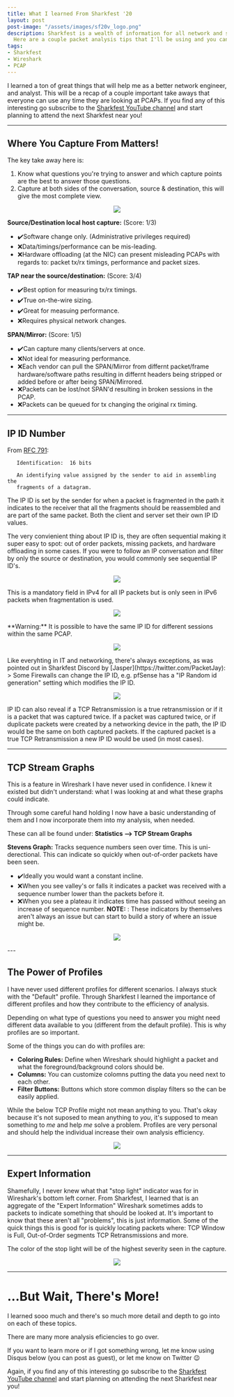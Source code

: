 ```yaml
---
title: What I learned From Sharkfest '20
layout: post
post-image: "/assets/images/sf20v_logo.png"
description: Sharkfest is a wealth of information for all network and security practitioners.
  Here are a couple packet analysis tips that I'll be using and you can too!
tags:
- Sharkfest
- Wireshark
- PCAP
---
```


I learned a ton of great things that will help me as a better network engineer, and analyst. This will be a recap of a couple important take aways that everyone can use any time they are looking at PCAPs. If you find any of this interesting go subscribe to the [Sharkfest YouTube channel](https://www.youtube.com/c/SharkFestWiresharkDeveloperandUserConference/) and start planning to attend the next Sharkfest near you!

---

## Where You Capture From Matters!
The key take away here is: 
1. Know what questions you're trying to answer and which capture points are the best to answer those questions.
2. Capture at both sides of the conversation, source & destination, this will give the most complete view.
<p align="center">
<img src="/assets/images/capture_points.png">
</p>

**Source/Destination local host capture:** (Score: 1/3)
- :heavy_check_mark:Software change only. (Administrative privileges required)
- :x:Data/timings/performance can be mis-leading.
- :x:Hardware offloading (at the NIC) can present misleading PCAPs with regards to: packet tx/rx timings, performance and packet sizes.

**TAP near the source/destination:** (Score: 3/4)
- :heavy_check_mark:Best option for measuring tx/rx timings.
- :heavy_check_mark:True on-the-wire sizing.
- :heavy_check_mark:Great for measuing performance.
- :x:Requires physical network changes.

**SPAN/Mirror:** (Score: 1/5)
- :heavy_check_mark:Can capture many clients/servers at once.
- :x:Not ideal for measuring performance.
- :x:Each vendor can pull the SPAN/Mirror from differnt packet/frame hardware/software paths resulting in differnt headers being stripped or added before or after being SPAN/Mirrored.
- :x:Packets can be lost/not SPAN'd resulting in broken sessions in the PCAP.
- :x:Packets can be queued for tx changing the original rx timing.

---

## IP ID Number
From [RFC 791](https://tools.ietf.org/html/rfc791#page-11):
```
   Identification:  16 bits

   An identifying value assigned by the sender to aid in assembling the
   fragments of a datagram.
```

The IP ID is set by the sender for when a packet is fragmented in the path it indicates to the receiver that all the fragments should be reassembled and are part of the same packet. Both the client and server set their own IP ID values.

The very convienient thing about IP ID is, they are often sequential making it super easy to spot: out of order packets, missing packets, and hardware offloading in some cases. If you were to follow an IP conversation and filter by only the source or destination, you would commonly see sequential IP ID's.
<p align="center">
<img src="/assets/images/ip_id_sequence.png">
</p>
This is a mandatory field in IPv4 for all IP packets but is only seen in IPv6 packets when fragmentation is used.
<p align="center">
<img src="/assets/images/ip_id_packet_header.png">
</p>
**Warning:** It is possible to have the same IP ID for different sessions within the same PCAP.
<p align="center">
<img src="/assets/images/same_ip_id.png">
</p>
Like everyhting in IT and networking, there's always exceptions, as was pointed out in Sharkfest Discord by [Jasper](https://twitter.com/PacketJay):
> Some Firewalls can change the IP ID, e.g. pfSense has a "IP Random id generation" setting which modifies the IP ID.
<p align="center">
<img src="/assets/images/pfsense_ipid.png">
</p>
IP ID can also reveal if a TCP Retransmission is a true retransmission or if it is a packet that was captured twice. If a packet was captured twice, or if duplicate packets were created by a networking device in the path, the IP ID would be the same on both captured packets. If the captured packet is a true TCP Retransmission a new IP ID would be used (in most cases).

---

## TCP Stream Graphs
This is a feature in Wireshark I have never used in confidence. I knew it existed but didn't understand: what I was looking at and what these graphs could indicate.

Through some careful hand holding I now have a basic understanding of them and I now incorporate them into my analysis, when needed.

These can all be found under: **Statistics --> TCP Stream Graphs**

**Stevens Graph:** Tracks sequence numbers seen over time. This is uni-derectional. This can indicate so quickly when out-of-order packets have been seen. 
- :heavy_check_mark:Ideally you would want a constant incline.
- :x:When you see valley's or falls it indicates a packet was received with a sequence number lower than the packets before it.
- :x:When you see a plateau it indicates time has passed without seeing an increase of sequence number.
**NOTE:**
: These indicators by themselves aren't always an issue but can start to build a story of where an issue might be.
 <p align="center">
<img src="/assets/images/stevens.png">
</p>
---

## The Power of Profiles
I have never used different profiles for different scenarios. I always stuck with the "Default" profile. Through Sharkfest I learned the importance of different profiles and how they contribute to the efficiency of analysis.

Depending on what type of questions you need to answer you might need different data available to you (different from the default profile). This is why profiles are so important.

Some of the things you can do with profiles are: 
- **Coloring Rules:** Define when Wireshark should highlight a packet and what the foreground/background colors should be.
- **Columns:** You can customize colomns putting the data you need next to each other.
- **Filter Buttons:** Buttons which store common display filters so the can be easily applied.

While the below TCP Profile might not mean anything to you. That's okay because it's not suposed to mean anything to *you*, it's supposed to mean something to *me* and help *me* solve a problem. Profiles are very personal and should help the individual increase their own analysis efficiency. 
 <p align="center">
<img src="/assets/images/tcp_profile.png">
</p>

---

## Expert Information
Shamefully,  I never knew what that "stop light" indicator was for in Wireshark's bottom left corner. From Sharkfest, I learned that is an aggregate of the "Expert Information" Wireshark sometimes adds to packets to indicate something that should be looked at. It's important to know that these aren't all "problems", this is just information. Some of the quick things this is good for is quickly locating packets where: TCP Window is Full, Out-of-Order segments TCP Retransmissions and more.

The color of the stop light will be of the highest severity seen in the capture.
 <p align="center">
<img src="/assets/images/expert_info.png">
</p>

---
# ...But Wait, There's More!
I learned sooo much and there's so much more detail and depth to go into on each of these topics.

There are many more analysis eficiencies to go over.

If you want to learn more or if I got something wrong, let me know using Disqus below (you can post as guest), or let me know on Twitter :wink:

Again, if you find any of this interesting go subscribe to the [Sharkfest YouTube channel](https://www.youtube.com/c/SharkFestWiresharkDeveloperandUserConference/) and start planning on attending the next Sharkfest near you!